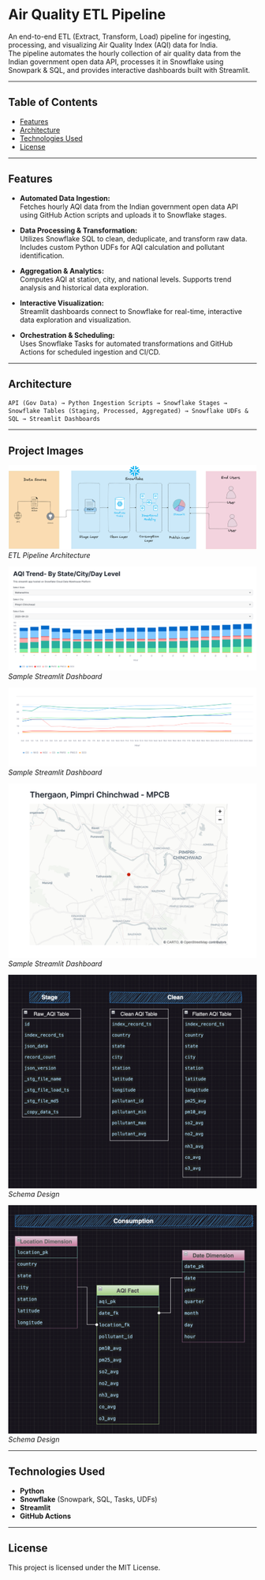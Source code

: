 # Air Quality ETL Pipeline

An end-to-end ETL (Extract, Transform, Load) pipeline for ingesting, processing, and visualizing Air Quality Index (AQI) data for India.  
The pipeline automates the hourly collection of air quality data from the Indian government open data API, processes it in Snowflake using Snowpark & SQL, and provides interactive dashboards built with Streamlit.

---

## Table of Contents

- [Features](#features)
- [Architecture](#architecture)
- [Technologies Used](#technologies-used)
- [License](#license)

---

## Features

- **Automated Data Ingestion:**  
  Fetches hourly AQI data from the Indian government open data API using GitHub Action scripts and uploads it to Snowflake stages.

- **Data Processing & Transformation:**  
  Utilizes Snowflake SQL to clean, deduplicate, and transform raw data. Includes custom Python UDFs for AQI calculation and pollutant identification.

- **Aggregation & Analytics:**  
  Computes AQI at station, city, and national levels. Supports trend analysis and historical data exploration.

- **Interactive Visualization:**  
  Streamlit dashboards connect to Snowflake for real-time, interactive data exploration and visualization.

- **Orchestration & Scheduling:**  
  Uses Snowflake Tasks for automated transformations and GitHub Actions for scheduled ingestion and CI/CD.

---

## Architecture

```
API (Gov Data) → Python Ingestion Scripts → Snowflake Stages → Snowflake Tables (Staging, Processed, Aggregated) → Snowflake UDFs & SQL → Streamlit Dashboards
```

---

## Project Images

![ETL Pipeline Architecture](assets/architecture.png)
*ETL Pipeline Architecture*

![Sample Dashboard](assets/dashboard1.png)
*Sample Streamlit Dashboard*

![Sample Dashboard](assets/dashboard2.png)
*Sample Streamlit Dashboard*

![Sample Dashboard](assets/dashboard3.png)
*Sample Streamlit Dashboard*

![Schema Diagram](assets/schema1.png)
*Schema Design*

![Sample Dashboard](assets/schema2.png)
*Schema Design*

<!-- Add or update image filenames as per your assets folder -->

---


## Technologies Used

- **Python**
- **Snowflake** (Snowpark, SQL, Tasks, UDFs)
- **Streamlit**
- **GitHub Actions**

---

## License

This project is licensed under the MIT License.